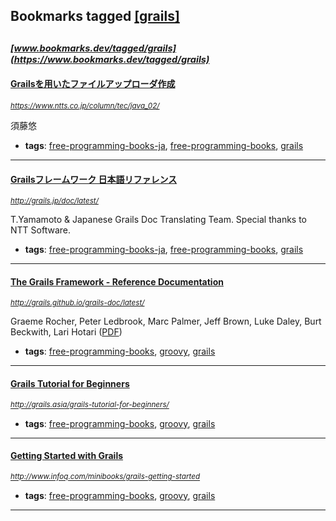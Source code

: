 ## Bookmarks tagged [[grails]](https://www.bookmarks.dev/search?q=[grails])

_<sup><sup>[www.bookmarks.dev/tagged/grails](https://www.bookmarks.dev/tagged/grails)</sup></sup>_
---
#### [Grailsを用いたファイルアップローダ作成](https://www.ntts.co.jp/column/tec/java_02/)
_<sup>https://www.ntts.co.jp/column/tec/java_02/</sup>_

須藤悠
* **tags**: [free-programming-books-ja](../tagged/free-programming-books-ja.md), [free-programming-books](../tagged/free-programming-books.md), [grails](../tagged/grails.md)
---
#### [Grailsフレームワーク 日本語リファレンス](http://grails.jp/doc/latest/)
_<sup>http://grails.jp/doc/latest/</sup>_

T.Yamamoto & Japanese Grails Doc Translating Team. Special thanks to NTT Software.
* **tags**: [free-programming-books-ja](../tagged/free-programming-books-ja.md), [free-programming-books](../tagged/free-programming-books.md), [grails](../tagged/grails.md)
---
#### [The Grails Framework - Reference Documentation](http://grails.github.io/grails-doc/latest/)
_<sup>http://grails.github.io/grails-doc/latest/</sup>_

Graeme Rocher, Peter Ledbrook, Marc Palmer, Jeff Brown, Luke Daley, Burt Beckwith, Lari Hotari ([PDF](http://grails.github.io/grails-doc/latest/guide/single.pdf))
* **tags**: [free-programming-books](../tagged/free-programming-books.md), [groovy](../tagged/groovy.md), [grails](../tagged/grails.md)
---
#### [Grails Tutorial for Beginners](http://grails.asia/grails-tutorial-for-beginners/)
_<sup>http://grails.asia/grails-tutorial-for-beginners/</sup>_

* **tags**: [free-programming-books](../tagged/free-programming-books.md), [groovy](../tagged/groovy.md), [grails](../tagged/grails.md)
---
#### [Getting Started with Grails](http://www.infoq.com/minibooks/grails-getting-started)
_<sup>http://www.infoq.com/minibooks/grails-getting-started</sup>_

* **tags**: [free-programming-books](../tagged/free-programming-books.md), [groovy](../tagged/groovy.md), [grails](../tagged/grails.md)
---
